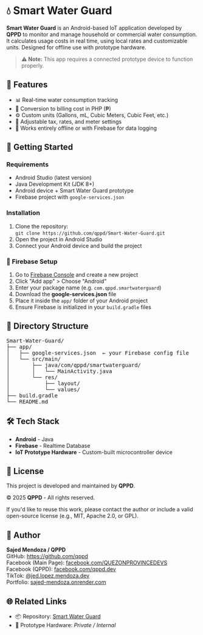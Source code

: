 <h1>💧 Smart Water Guard</h1>

<p><strong>Smart Water Guard</strong> is an Android-based IoT application developed by <strong>QPPD</strong> to monitor and manage household or commercial water consumption. It calculates usage costs in real time, using local rates and customizable units. Designed for offline use with prototype hardware.</p>

<blockquote><strong>⚠ Note:</strong> This app requires a connected prototype device to function properly.</blockquote>

<h2>📱 Features</h2>
<ul>
  <li>📊 Real-time water consumption tracking</li>
  <li>💸 Conversion to billing cost in PHP (₱)</li>
  <li>⚙️ Custom units (Gallons, mL, Cubic Meters, Cubic Feet, etc.)</li>
  <li>🧾 Adjustable tax, rates, and meter settings</li>
  <li>📴 Works entirely offline or with Firebase for data logging</li>
</ul>

<h2>🚀 Getting Started</h2>

<h3>Requirements</h3>
<ul>
  <li>Android Studio (latest version)</li>
  <li>Java Development Kit (JDK 8+)</li>
  <li>Android device + Smart Water Guard prototype</li>
  <li>Firebase project with <code>google-services.json</code></li>
</ul>

<h3>Installation</h3>
<ol>
  <li>Clone the repository:<br>
    <code>git clone https://github.com/qppd/Smart-Water-Guard.git</code>
  </li>
  <li>Open the project in Android Studio</li>
  <li>Connect your Android device and build the project</li>
</ol>

<h3>🔐 Firebase Setup</h3>
<ol>
  <li>Go to <a href="https://console.firebase.google.com" target="_blank">Firebase Console</a> and create a new project</li>
  <li>Click "Add app" > Choose "Android"</li>
  <li>Enter your package name (e.g. <code>com.qppd.smartwaterguard</code>)</li>
  <li>Download the <strong>google-services.json</strong> file</li>
  <li>Place it inside the <code>app/</code> folder of your Android project</li>
  <li>Ensure Firebase is initialized in your <code>build.gradle</code> files</li>
</ol>

<h2>📂 Directory Structure</h2>
<pre>
Smart-Water-Guard/
├── app/
│   ├── google-services.json  ← your Firebase config file
│   └── src/main/
│       ├── java/com/qppd/smartwaterguard/
│       │   └── MainActivity.java
│       └── res/
│           ├── layout/
│           └── values/
├── build.gradle
└── README.md
</pre>

<h2>🛠 Tech Stack</h2>
<ul>
  <li><strong>Android</strong> - Java</li>
  <li><strong>Firebase</strong> - Realtime Database</li>
  <li><strong>IoT Prototype Hardware</strong> - Custom-built microcontroller device</li>
</ul>

<h2>📄 License</h2>
<p>This project is developed and maintained by <strong>QPPD</strong>.</p>
<p>© 2025 <strong>QPPD</strong> - All rights reserved.</p>
<p>If you'd like to reuse this work, please contact the author or include a valid open-source license (e.g., MIT, Apache 2.0, or GPL).</p>

<h2>🙋 Author</h2>
<p><strong>Sajed Mendoza / QPPD</strong><br>
GitHub: <a href="https://github.com/qppd">https://github.com/qppd</a><br>
Facebook (Main Page): <a href="https://facebook.com/QUEZONPROVINCEDEVS">facebook.com/QUEZONPROVINCEDEVS</a><br>
Facebook (QPPD): <a href="https://facebook.com/qppd.dev">facebook.com/qppd.dev</a><br>
TikTok: <a href="https://www.tiktok.com/@jed.lopez.mendoza.dev">@jed.lopez.mendoza.dev</a><br>
Portfolio: <a href="https://sajed-mendoza.onrender.com" target="_blank">sajed-mendoza.onrender.com</a>
</p>

<h2>🌐 Related Links</h2>
<ul>
  <li>📦 Repository: <a href="https://github.com/qppd/Smart-Water-Guard">Smart Water Guard</a></li>
  <li>🔧 Prototype Hardware: <em>Private / Internal</em></li>
</ul>
